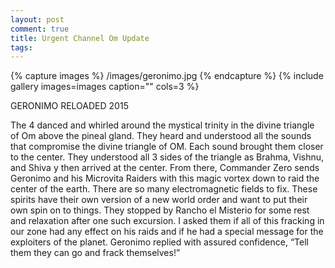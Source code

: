 ```yaml
---
layout: post
comment: true
title: Urgent Channel Om Update
tags: 
---
```






{% capture images %}
	/images/geronimo.jpg
{% endcapture %}
{% include gallery images=images caption="" cols=3 %}



GERONIMO RELOADED 2015

The 4 danced and whirled around the mystical trinity in the divine triangle of Om above the pineal gland. They heard and understood all the sounds that compromise the divine triangle of OM. Each sound brought them closer to the center. They understood all 3 sides of the triangle as Brahma, Vishnu, and Shiva y then arrived at the center. From there, Commander Zero sends Geronimo and his Microvita Raiders with this magic vortex down to raid the center of the earth. There are so many electromagnetic fields to fix. These spirits have their own version of a new world order and want to put their own spin on to things. They stopped by Rancho el Misterio for some rest and relaxation after one such excursion. I asked them if all of this fracking in our zone had any effect on his raids and if he had a special message for the exploiters of the planet. Geronimo replied with assured confidence, “Tell them they can go and frack themselves!”



